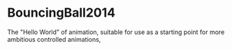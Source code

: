 BouncingBall2014
================

The "Hello World" of animation, suitable for use as a starting point for more ambitious controlled animations,
